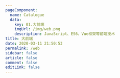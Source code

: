 ```yaml
---
pageComponent: 
  name: Catalogue
  data: 
    key: 01.大前端
    imgUrl: /img/web.png
    description: JavaScript、ES6、Vue框架等前端技术
title: 大前端
date: 2020-03-11 21:50:53
permalink: /web
sidebar: false
article: false
comment: false
editLink: false
---
```


